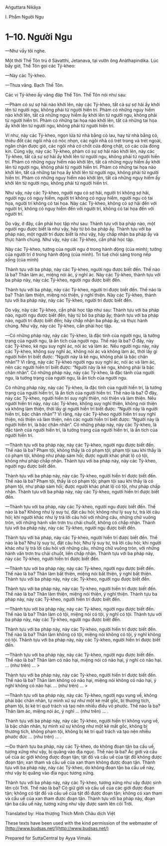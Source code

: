 

Aṅguttara Nikāya

I. Phẩm Người Ngu

# 1–10. Người Ngu

—Như vầy tôi nghe.

Một thời Thế Tôn trú ở Sàvatthi, Jetanava, tại vườn ông Anàthapindika. Lúc bấy giờ, Thế Tôn gọi các Tỷ-kheo:

—Này các Tỷ-kheo.

—Thưa vâng. Bạch Thế Tôn.

Các vị Tỷ-kheo ấy vâng đáp Thế Tôn. Thế Tôn nói như sau:

—Phàm có sự sợ hãi nào khởi lên, này các Tỷ-kheo, tất cả sự sợ hãi ấy khởi lên từ người ngu, không phải từ người hiền trí. Phàm có những nguy hiểm nào khởi lên, tất cả những nguy hiểm ấy khởi lên từ người ngu, không phải từ người hiền trí. Phàm có những tai họa nào khởi lên, tất cả những tai họa ấy khởi lên từ người ngu, không phải từ người hiền trí.

Ví như, này các Tỷ-kheo, ngọn lửa từ nhà bằng cỏ lau, hay từ nhà bằng cỏ, thiêu đốt các ngôi nhà có nóc nhọn, các ngôi nhà có trét trong và trét ngoài, ngăn chận được gió, các ngôi nhà có chốt cửa đóng chặt, có các cửa đóng kín. Cũng vậy, này các Tỷ-kheo, phàm có sự sợ hãi nào khởi lên, này các Tỷ-kheo, tất cả sự sợ hãi ấy khởi lên từ người ngu, không phải từ người hiền trí. Phàm có những nguy hiểm nào khởi lên, tất cả những nguy hiểm ấy khởi lên từ người ngu, không phải từ người hiền trí. Phàm có những tai họa nào khởi lên, tất cả những tai họa ấy khởi lên từ người ngu, không phải từ người hiền trí. Phàm có những nguy hiểm nào khởi lên, tất cả những nguy hiểm ấy khởi lên từ người ngu, không phải từ người hiền trí.

Như vậy, này các Tỷ-kheo, người ngu có sợ hãi, người trí không sợ hãi, người ngu có nguy hiểm, người trí không có nguy hiểm, người ngu có tai họa, người trí không có tai họa. Này các Tỷ-kheo, không có sợ hãi đến với người trí, không có nguy hiểm đến với người trí, không có tai họa đến với người trí.

Do vậy, ở đây, cần phải học tập như sau: Thành tựu với ba pháp nào, một người ngu được biết là như vậy, hãy từ bỏ ba pháp ấy. Thành tựu với ba pháp nào, một người trí được biết là như vậy, hãy chấp nhận ba pháp ấy và thực hành chúng. Như vậy, này các Tỷ-kheo, cần phải học tập.

Này các Tỷ-kheo, tướng của người ngu ở trong hành động (của mình); tướng của người trí ở trong hành động (của mình). Trí tuệ chói sáng trong nếp sống (của mình)

Thành tựu với ba pháp, này các Tỷ-kheo, người ngu được biết đến. Thế nào là ba? Thân làm ác, miệng nói ác, ý nghĩ ác. Này các Tỷ-kheo, thành tựu với ba pháp này, này các Tỷ-kheo, người ngu được biết đến.

Thành tựu với ba pháp, này các Tỷ-kheo, người trí được biết đến. Thế nào là ba? Thân làm thiện, miệng nói thiện, ý nghĩ thiện. Này các Tỷ-kheo, thành tựu với ba pháp này, này các Tỷ-kheo, người trí được biết đến.

Do vậy, này các Tỷ-kheo, cần phải học tập như sau: Thành tựu với ba pháp nào, người ngu được biết đến, hãy từ bỏ ba pháp ấy; thành tựu với ba pháp nào, người trí được biết đến; hãy chấp nhận ba pháp ấy, và thực hành chúng. Như vậy, này các Tỷ-kheo, cần phải học tập.

—Có những pháp này, này các Tỷ-kheo, là đặc tính của người ngu, là tướng trạng của người ngu, là ấn tích của người ngu. Thế nào là ba? Ở đây, này các Tỷ-kheo, kẻ ngu suy nghĩ ác, nói ác và làm ác. Nếu người ngu này, này các Tỷ-kheo, không suy nghĩ ác, không nói ác và không làm ác, thời lấy gì người hiền trí biết được: “Người này là kẻ ngu, không phải là bậc chân nhân”? Vì rằng, này các Tỷ-kheo người ngu suy nghĩ ác, nói ác và làm ác, nên các người hiền trí biết được: “Người này là kẻ ngu, không phải là bậc chân nhân”. Có những pháp này, này các Tỷ-kheo, là đặc tánh của người ngu, là tướng trạng của người ngu, là ấn tích của người ngu.

Có những pháp này, này các Tỷ-kheo, là đặc tính của người hiền trí, là tướng trạng của người hiền trí, là ấn tích của người hiền trí. Thế nào là ba? Ở đây, này các Tỷ-kheo, người hiền trí suy nghĩ thiện, nói thiện và làm thiện. Nếu người hiền trí này, này các Tỷ-kheo, không suy nghĩ thiện, không nói thiện và không làm thiện, thời lấy gì người hiền trí biết được: “Người này là người hiền trí, bậc chân nhân”? Vì rằng, này các Tỷ-kheo người hiền trí suy nghĩ thiện, nói thiện và làm thiện, nên các người hiền trí biết được: “Người này là người hiền trí, là bậc chân nhân”. Có những pháp này, này các Tỷ-kheo, là đặc tánh của người hiền trí, là tướng trạng của người hiền trí, là ấn tích của người hiền trí.

—Thành tựu với ba pháp này, này các Tỷ-kheo, người ngu được biết đến. Thế nào là ba? Phạm tội, không thấy là có phạm tội; phạm tội sau khi thấy là có phạm tội, không như pháp sám hối; được người khác phát lộ có tội, không như pháp chấp nhận. Thành tựu với ba pháp này, này các Tỷ-kheo, người ngu được biết đến.

Thành tựu với ba pháp này, này các Tỷ-kheo, người hiền trí được biết đến. Thế nào là ba? Phạm tội, thấy là có phạm tội; phạm tội sau khi thấy là có phạm tội, như pháp sám hối; được người khác phát lộ có tội, như pháp chấp nhận. Thành tựu với ba pháp này, này các Tỷ-kheo, người hiền trí được biết đến.

—Thành tựu với ba pháp, này các Tỷ-kheo, người ngu được biết đến. Thế nào là ba? Không như lý suy tư, đặt câu hỏi; không như lý suy tư, trả lời câu hỏi; khi người khác như lý trả lời câu hỏi với những câu, những chữ vuông tròn, với những hành văn trơn tru chải chuốt, không có chấp nhận. Thành tựu với ba pháp này, này các Tỷ-kheo, người ngu được biết đến.

Thành tựu với ba pháp, này các Tỷ-kheo, người hiền trí được biết đến. Thế nào là ba? Như lý suy tư, đặt câu hỏi; Như lý suy tư, trả lời câu hỏi; khi người khác như lý trả lời câu hỏi với những câu, những chữ vuông tròn, với những hành văn trơn tru chải chuốt, liền chấp nhận. Thành tựu với ba pháp này, này các Tỷ-kheo, người hiền trí được biết đến.

—Thành tựu với ba pháp này, này các Tỷ-kheo, người ngu được biết đến. Thế nào là ba? Thân làm bất thiện, miệng nói bất thiện, ý nghĩ bất thiện. Thành tựu với ba pháp này, này các Tỷ-kheo, người ngu được biết đến.

Thành tựu với ba pháp này, này các Tỷ-kheo, người hiền trí được biết đến. Thế nào là ba? Thân làm thiện, miệng nói thiện, ý nghĩ thiện. Thành tựu ba pháp này, này các Tỷ-kheo, người hiền trí được biết đến.

—Thành tựu với ba pháp này, này các Tỷ-kheo, người ngu được biết đến. Thế nào là ba? Thân làm có tội, miệng nói có tội, ý nghĩ có tội. Thành tựu với ba pháp này, này các Tỷ-kheo, người ngu được biết đến.

Thành tựu với ba pháp này, này các Tỷ-kheo, người hiền trí được biết đến. Thế nào là ba? Thân làm không có tội, miệng nói không có tội, ý nghĩ không có tội. Thành tựu với ba pháp này, này các Tỷ-kheo, người hiền trí được biết đến.

—Thành tựu với ba pháp này, này các Tỷ-kheo, người ngu được biết đến. Thế nào là ba? Thân làm có não hại, miệng nói có não hại, ý nghĩ có não hại. … (như trên) … >

Thành tựu với ba pháp này, này các Tỷ-kheo, người hiền trí được biết đến. Thế nào là ba? Thân làm không có não hại, miệng nói không có não hại, ý nghĩ không có não hại. … (như trên) … >

—Thành tựu với ba pháp này, này các Tỷ-kheo, người ngu vụng về, không phải bậc chân nhân, tự mình xử sự như một kẻ mất gốc, bị thương tích, phạm tội, bị kẻ trí quở trách và tạo nên nhiều điều vô phước. Thế nào là ba? Thân làm ác, miệng nói ác, ý nghĩ … (như trên) … .

Thành tựu với ba pháp này, này các Tỷ-kheo, người hiền trí không vụng về, là bậc chân nhân, tự mình xử sự không như một kẻ mất gốc, không bị thương tích, không phạm tội, không bị kẻ trí quở trách và tạo nên nhiều phước đức … (như trên) … .

—Do thành tựu ba pháp, này các Tỷ-kheo, do không đoạn tận ba cấu uế, tương xứng như vậy, bị quăng vào địa ngục. Thế nào là ba? Ác giới và cấu uế của ác giới không được đoạn tận; tật đố và cấu uế của tật đố không được đoạn tận; xan tham và cấu uế của xan tham không được đoạn tận. Thành tựu với ba pháp này, này các Tỷ-kheo, do không đoạn tận ba cấu uế này, như vậy bị quăng vào địa ngục tương xứng.

Thành tựu với ba pháp này, này các Tỷ-kheo, tương xứng như vậy được sinh lên cõi Trời. Thế nào là ba? Có giữ giới và cấu uế của các giới được đoạn tận; không có tật đố và cấu uế của tật đố được đoạn tận; không có xan tham và cấu uế của xan tham được đoạn tận. Thành tựu với ba pháp này, đoạn tận ba cấu uế này, tương xứng như vậy được sanh lên cõi Trời.

Translated by: Hòa thượng Thích Minh Châu dịch Việt

These texts have been used with the kind permission of the webmaster of [http://www.budsas.net/](http://www.budsas.net/)

Prepared for SuttaCentral by Ayya Vimala.